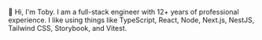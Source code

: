 👋 Hi, I'm Toby. I am a full-stack engineer with 12+ years of professional experience. I like using things like TypeScript, React, Node, Next.js, NestJS, Tailwind CSS, Storybook, and Vitest.
